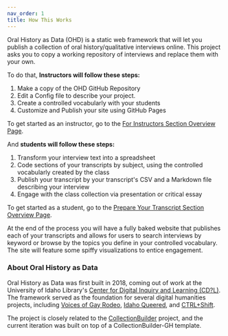 ```yaml
---
nav_order: 1
title: How This Works
---
```


Oral History as Data (OHD) is a static web framework that will let you publish a collection of oral history/qualitative interviews online. This project asks you to copy a working repository of interviews and replace them with your own. 

To do that, **Instructors will follow these steps:** 

1. Make a copy of the OHD GitHub Repository
2. Edit a Config file to describe your project.
3. Create a controlled vocabularly with your students
4. Customize and Publish your site using GitHub Pages 

To get started as an instructor, go to the [For Instructors Section Overview Page](instructor/overview.html). 

And **students will follow these steps:** 

1. Transform your interview text into a spreadsheet 
2. Code sections of your transcripts by subject, using the controlled vocabularly created by the class
3. Publish your transcript by your transcript's CSV and a Markdown file describing your interview
4. Engage with the class collection via presentation or critical essay

To get started as a student, go to the [Prepare Your Transcript Section Overview Page](prepare/overview.html). 


At the end of the process you will have a fully baked website that publishes each of your transcripts and allows for users to search interviews by keyword or browse by the topics you define in your controlled vocabulary. The site will feature some spiffy visualizations to entice engagement. 


### About Oral History as Data

Oral History as Data was first built in 2018, coming out of work at the University of Idaho Library's [Center for Digital Inquiry and Learning (CD?L)](https://cdil.lib.uidaho.edu/). 
The framework served as the foundation for several digital humanities projects, including [Voices of Gay Rodeo](https://www.voicesofgayrodeo.com/), [Idaho Queered](https://www.lib.uidaho.edu/queered/), and [CTRL+Shift](https://ctrl-shift.org/). 

The project is closely related to the [CollectionBuilder](https://collectionbuilder.github.io/) project, and the current iteration was built on top of a CollectionBuilder-GH template. 



